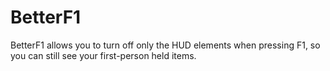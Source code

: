 # BetterF1

BetterF1 allows you to turn off only the HUD elements when pressing F1, so you can still see your first-person held items.
